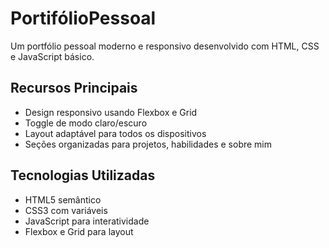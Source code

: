 # PortifólioPessoal
Um portfólio pessoal moderno e responsivo desenvolvido com HTML, CSS e JavaScript básico.

## Recursos Principais
- Design responsivo usando Flexbox e Grid
- Toggle de modo claro/escuro
- Layout adaptável para todos os dispositivos
- Seções organizadas para projetos, habilidades e sobre mim

## Tecnologias Utilizadas
- HTML5 semântico
- CSS3 com variáveis
- JavaScript para interatividade
- Flexbox e Grid para layout

